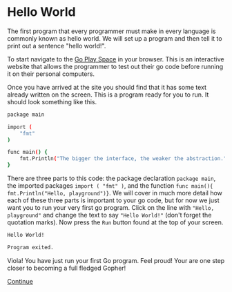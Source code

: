 # Hello World
The first program that every programmer must make in every language is commonly known as hello world. We will set up a program and then tell it to print out a sentence "hello world!".

To start navigate to the [Go Play Space](https://goplay.space/) in your browser. This is an interactive website that allows the programmer to test out their go code before running it on their personal computers. 

Once you have arrived at the site you should find that it has some text already written on the screen. This is a program ready for you to run. It should look something like this. 

```bash 
package main

import (
	"fmt"
)

func main() {
	fmt.Println("The bigger the interface, the weaker the abstraction.")
}
```

There are three parts to this code: the package declaration `package main`, the imported packages `import ( "fmt" )`, and the function `func main(){ fmt.Println("Hello, playground")}`. We will cover in much more detail how each of these three parts is important to your go code, but for now we just want you to run your very first go program. Click on the line with `"Hello, playground"` and change the text to say `"Hello World!"` (don't forget the quotation marks). Now press the `Run` button found at the top of your screen. 

```bash 
Hello World!

Program exited.
```

Viola! You have just run your first Go program. Feel proud! Your are one step closer to becoming a full fledged Gopher!

[Continue](/part_1/1.2_types.md)
